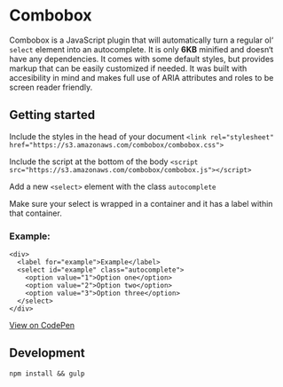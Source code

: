 # Combobox

Combobox is a JavaScript plugin that will automatically turn a regular ol‘ `select` element into an autocomplete. It is only __6KB__ minified and doesn‘t have any dependencies. It comes with some default styles, but provides markup that can be easily customized if needed. It was built with accesibility in mind and makes full use of ARIA attributes and roles to be screen reader friendly.

## Getting started

Include the styles in the head of your document
`<link rel="stylesheet" href="https://s3.amazonaws.com/combobox/combobox.css">`

Include the script at the bottom of the body
`<script src="https://s3.amazonaws.com/combobox/combobox.js"></script>`

Add a new `<select>` element with the class `autocomplete`

Make sure your select is wrapped in a container and it has a label within that container.

### Example:
```
<div>
  <label for="example">Example</label>
  <select id="example" class="autocomplete">
    <option value="1">Option one</option>
    <option value="2">Option two</option>
    <option value="3">Option three</option>
  </select>
</div>
```

[View on CodePen](http://codepen.io/dfmcphee/pen/EyLbgB)

## Development
`npm install && gulp`
